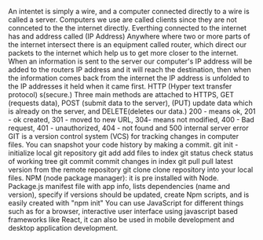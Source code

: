 An intentet is simply a wire, and a computer connected directly to a wire is called a server.
Computers we use are called clients since they are not connceted to the the internet directly.
Everthing connected to the internet has and address called (IP Address)
Anywhere where two or more parts of the internet intersect there is an equipment called router, which direct our packets to the internet which help us to get more closer to the internet.
When an information is sent to the server our computer's IP address will be added to the routers IP address and it will reach the destination, then when the information comes back from the internet the IP address is unfolded to the IP addresses it held when it came first.
HTTP (Hyper text transfer protocol) s(secure.)
Three main methods are attached to HTTPS, GET (requests data), POST (submit data to the server), (PUT) update data which is already on the server, and DELETE(deletes our data.)
200 - means ok, 201 - ok created, 301 - moved to new URL, 304- means not modified, 400 - Bad request, 401 - unauthorized, 404 - not found and 500 internal server error
GIT is a version control system (VCS) for tracking changes in computer files.
You can snapshot your code history by making a commit.
git init - initialize local git repository
git add add files to index
git status check status of working tree
git commit commit changes in index
git pull pull latest version from the remote repository
git clone clone repository into your local files.
NPM (node package manager): it is pre installed with Node.
Package.js manifest file with app info, lists dependencies (name and version), specify if versions should be updated, create Npm scripts, and is easily created with "npm init"
You can use JavaScript for different things such as for a browser, interactive user interface using javascript based frameworks like React, it can also be used in mobile development and desktop application development.
